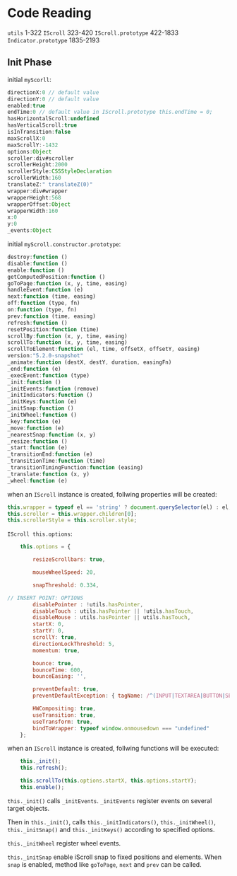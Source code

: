 # Code Reading
`utils` 1-322
`IScroll` 323-420
`IScroll.prototype` 422-1833
`Indicator.prototype` 1835-2193


## Init Phase

initial `myScorll`:
``` javascript
directionX:0 // default value
directionY:0 // default value
enabled:true
endTime:0 // default value in IScroll.prototype this.endTime = 0;
hasHorizontalScroll:undefined
hasVerticalScroll:true
isInTransition:false
maxScrollX:0
maxScrollY:-1432
options:Object
scroller:div#scroller
scrollerHeight:2000
scrollerStyle:CSSStyleDeclaration
scrollerWidth:160
translateZ:" translateZ(0)"
wrapper:div#wrapper
wrapperHeight:568
wrapperOffset:Object
wrapperWidth:160
x:0
y:0
_events:Object
```

initial `myScroll.constructor.prototype`:
``` javascript
destroy:function ()
disable:function ()
enable:function ()
getComputedPosition:function ()
goToPage:function (x, y, time, easing)
handleEvent:function (e)
next:function (time, easing)
off:function (type, fn)
on:function (type, fn)
prev:function (time, easing)
refresh:function ()
resetPosition:function (time)
scrollBy:function (x, y, time, easing)
scrollTo:function (x, y, time, easing)
scrollToElement:function (el, time, offsetX, offsetY, easing)
version:"5.2.0-snapshot"
_animate:function (destX, destY, duration, easingFn)
_end:function (e)
_execEvent:function (type)
_init:function ()
_initEvents:function (remove)
_initIndicators:function ()
_initKeys:function (e)
_initSnap:function ()
_initWheel:function ()
_key:function (e)
_move:function (e)
_nearestSnap:function (x, y)
_resize:function ()
_start:function (e)
_transitionEnd:function (e)
_transitionTime:function (time)
_transitionTimingFunction:function (easing)
_translate:function (x, y)
_wheel:function (e)
```

when an `IScroll` instance is created, follwing properties will be created:
``` javascript
this.wrapper = typeof el == 'string' ? document.querySelector(el) : el;
this.scroller = this.wrapper.children[0];
this.scrollerStyle = this.scroller.style;	
```

`IScroll this.options`:
``` javascript
	this.options = {

		resizeScrollbars: true,

		mouseWheelSpeed: 20,

		snapThreshold: 0.334,

// INSERT POINT: OPTIONS
		disablePointer : !utils.hasPointer,
		disableTouch : utils.hasPointer || !utils.hasTouch,
		disableMouse : utils.hasPointer || utils.hasTouch,
		startX: 0,
		startY: 0,
		scrollY: true,
		directionLockThreshold: 5,
		momentum: true,

		bounce: true,
		bounceTime: 600,
		bounceEasing: '',

		preventDefault: true,
		preventDefaultException: { tagName: /^(INPUT|TEXTAREA|BUTTON|SELECT)$/ },

		HWCompositing: true,
		useTransition: true,
		useTransform: true,
		bindToWrapper: typeof window.onmousedown === "undefined"
	};
```

when an `IScroll` instance is created, follwing functions will be executed:
``` javascript
	this._init();
	this.refresh();

	this.scrollTo(this.options.startX, this.options.startY);
	this.enable();
```


`this._init()` calls `_initEvents`. `_initEvents` register events on several target objects.

Then in `this._init()`, calls `this._initIndicators()`, `this._initWheel()`, `this._initSnap()` and `this._initKeys()` according to specified options.

`this._initWheel` register wheel events.

`this._initSnap` enable iScroll snap to fixed positions and elements.
When `snap` is enabled, method like `goToPage`, `next` and `prev` can be called.

